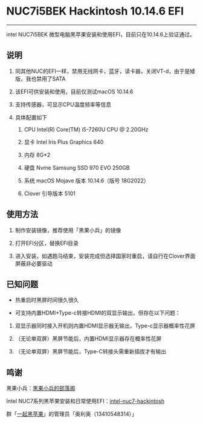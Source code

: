 # NUC7i5BEK Hackintosh 10.14.6 EFI

---

intel NUC7i5BEK 微型电脑黑苹果安装和使用EFI，目前只在10.14.6上验证通过。

## 说明

1. 同其他NUC的EFI一样，禁用无线网卡，蓝牙，读卡器，关闭VT-d，由于是矮版，我也禁用了SATA
2. 该EFI可供安装和使用，目前仅测试macOS 10.14.6
3. 支持传感器，可显示CPU温度频率等信息
4. 具体配置如下

   1. CPU Intel(R) Core(TM) i5-7260U CPU @ 2.20GHz

   2. 显卡 Intel Iris Plus Graphics 640

   3. 内存 8G*2

   4. 硬盘 Nvme Samsung SSD 970 EVO 250GB

   5. 系统 macOS Mojave 版本 10.14.6（版号 18G2022）

   6. Clover 引导版本 5101

## 使用方法

1. 制作安装镜像，推荐使用「黑果小兵」的镜像

2. 打开EFI分区，替换EFI目录

3. 进入安装，如遇跑马结束，安装完成但选择国家时重启，请自行在Clover界面屏蔽非必要驱动

## 已知问题

- 热重启时黑屏时间很久很久

- 可支持内置HDMI+Type-c转接HDMI的双显示输出，但存在以下问题：

1. 双显示器同时接入开机则内置HDMI显示器无输出，Type-c显示器概率性花屏

2. （无论单双屏）黑屏节能后，内置HDMI显示器存在概率性花屏

3. （无论单双屏）黑屏节能后，Type-C转接头需重新插拔才有输出

## 鸣谢

黑果小兵：[黑果小兵的部落阁](https://blog.daliansky.net)

 Intel NUC7系列黑苹果安装和日常使用EFI：[intel-nuc7-hackintosh](https://github.com/NathanDai/intel-nuc7-hackintosh)

群「[一起黑苹果](https://jq.qq.com/?_wv=1027&k=56GTaUh)」的管理员「奥利奥（13410548314）」
